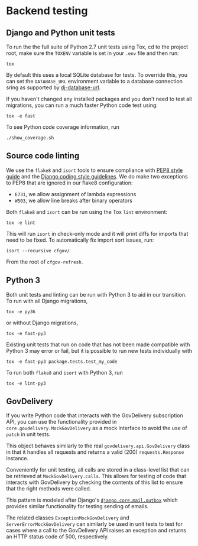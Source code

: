 # Backend testing

## Django and Python unit tests

To run the the full suite of Python 2.7 unit tests using Tox, cd to the 
project root, make sure the `TOXENV` variable is set in your `.env` file 
and then run:

```
tox
```

By default this uses a local SQLite database for tests. To override this, you
can set the `DATABASE_URL` environment variable to a database connection
sring as supported by [dj-database-url](https://github.com/kennethreitz/dj-database-url).

If you haven't changed any installed packages and you don't need to test 
all migrations, you can run a much faster Python code test using:
```
tox -e fast
```

To see Python code coverage information, run
```
./show_coverage.sh
```

## Source code linting

We use the `flake8` and `isort` tools to ensure compliance with 
[PEP8 style guide](https://www.python.org/dev/peps/pep-0008/) and the 
[Django coding style guidelines](https://docs.djangoproject.com/en/dev/internals/contributing/writing-code/coding-style/). 
We do make two exceptions to PEP8 that are ignored in our flake8 
configuration:

- `E731`, we allow assignment of lambda expressions
- `W503`, we allow line breaks after binary operators

Both `flake8` and `isort` can be run using the Tox `lint` environment:

```
tox -e lint
```

This will run `isort` in check-only mode and it will print diffs for imports 
that need to be fixed. To automatically fix import sort issues, run:

```
isort --recursive cfgov/
```

From the root of `cfgov-refresh`.

## Python 3 

Both unit tests and linting can be run with Python 3 to aid in our transition. To run with all Django migrations, 

```
tox -e py36
```

or without Django migrations,

```
tox -e fast-py3
```

Existing unit tests that run on code that has not been made compatible with Python 3 may error or fail, but it is possible to run new tests individually with

```
tox -e fast-py3 package.tests.test_my_code
```

To run both `flake8` and `isort` with Python 3, run

```
tox -e lint-py3
```

## GovDelivery

If you write Python code that interacts with the GovDelivery subscription API, you can use the functionality provided in `core.govdelivery.MockGovDelivery` as a mock interface to avoid the use of `patch` in unit tests.

This object behaves similarly to the real `govdelivery.api.GovDelivery` class in that it handles all requests and returns a valid (200) `requests.Response` instance.

Conveniently for unit testing, all calls are stored in a class-level list that can be retrieved at `MockGovDelivery.calls`. This allows for testing of code that interacts with GovDelivery by checking the contents of this list to ensure that the right methods were called.

This pattern is modeled after Django's [`django.core.mail.outbox`](https://docs.djangoproject.com/en/2.0/topics/testing/tools/#email-services) which provides similar functionality for testing sending of emails.

The related classes `ExceptionMockGovDelivery` and `ServerErrorMockGovDelivery` can similarly be used in unit tests to test for cases where a call to the GovDelivery API raises an exception and returns an HTTP status code of 500, respectively.
